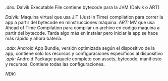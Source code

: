 *.dex:* Dalvik Executable File contiene bytecode para la JVM (Dalvik o ART)

*Dalvik:* Maquina virtual que usa JIT (Just In Time) compilation para correr la app a partir del bytecode en minstrucciones máquina.
*ART:* MV que usa Ahead of Time Compilation para compilar un archivo en codigo maquina a partir del bytecode. Tarda algo más en instalar pero iniciar la app se hace más rápido y ahora batería.

*.aab:* Android App Bundle, versión optimizada según el dispositivo de la app, contiene solo los recursos y configuraciones especificos al dispositivo
*.apk:* Android Package paquete completo con assets, bytecode, manifiesto y recursos. Contiene todas las configuraciones.

*NDK:*
